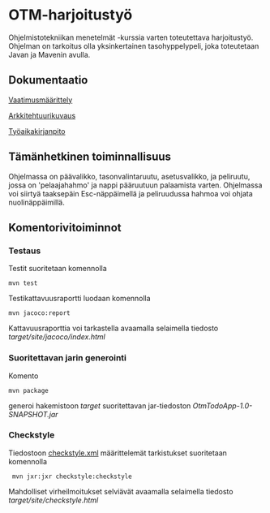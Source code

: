 # OTM-harjoitustyö
Ohjelmistotekniikan menetelmät -kurssia varten toteutettava harjoitustyö. Ohjelman on tarkoitus olla yksinkertainen tasohyppelypeli, joka toteutetaan Javan ja Mavenin avulla.
## Dokumentaatio
[Vaatimusmäärittely](https://github.com/Tubaias/otm-harjoitustyo/blob/master/dokumentaatio/vaatimusmaarittely.md)  

[Arkkitehtuurikuvaus](https://github.com/Tubaias/otm-harjoitustyo/blob/master/dokumentaatio/arkkitehtuuri.md)  

[Työaikakirjanpito](https://github.com/Tubaias/otm-harjoitustyo/blob/master/dokumentaatio/tuntikirjanpito.md)

## Tämänhetkinen toiminnallisuus
Ohjelmassa on päävalikko, tasonvalintaruutu, asetusvalikko, ja peliruutu, jossa on 'pelaajahahmo' ja nappi pääruutuun palaamista varten. Ohjelmassa voi siirtyä taaksepäin Esc-näppäimellä ja peliruudussa hahmoa voi ohjata nuolinäppäimillä.

## Komentorivitoiminnot

### Testaus

Testit suoritetaan komennolla

```
mvn test
```

Testikattavuusraportti luodaan komennolla

```
mvn jacoco:report
```

Kattavuusraporttia voi tarkastella avaamalla selaimella tiedosto _target/site/jacoco/index.html_

### Suoritettavan jarin generointi

Komento

```
mvn package
```

generoi hakemistoon _target_ suoritettavan jar-tiedoston _OtmTodoApp-1.0-SNAPSHOT.jar_

### Checkstyle

Tiedostoon [checkstyle.xml](https://github.com/Tubaias/otm-harjoitustyo/blob/master/checkstyle.xml) määrittelemät tarkistukset suoritetaan komennolla

```
 mvn jxr:jxr checkstyle:checkstyle
```

Mahdolliset virheilmoitukset selviävät avaamalla selaimella tiedosto _target/site/checkstyle.html_

